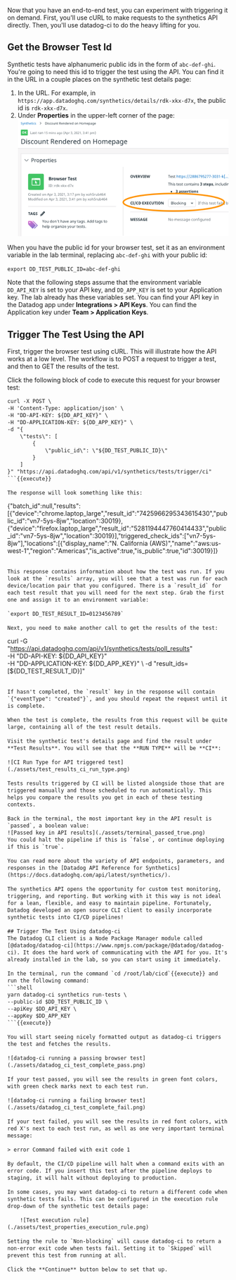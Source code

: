 Now that you have an end-to-end test, you can experiment with triggering it on demand. First, you'll use cURL to make requests to the synthetics API directly. Then, you'll use datadog-ci to do the heavy lifting for you.
## Get the Browser Test Id
Synthetic tests have alphanumeric public ids in the form of `abc-def-ghi`. You're going to need this id to trigger the test using the API. You can find it in the URL in a couple places on the synthetic test details page:

1. In the URL. For example, in `https://app.datadoghq.com/synthetics/details/rdk-xkx-d7x`, the public id is `rdk-xkx-d7x`. 
1. Under **Properties** in the upper-left corner of the page: 
    ![Synthetic test properties card](./assets/test_properties.png)

When you have the public id for your browser test, set it as an environment variable in the lab terminal, replacing `abc-def-ghi` with your public id:

`export DD_TEST_PUBLIC_ID=abc-def-ghi`

Note that the following steps assume that the environment variable `DD_API_KEY` is set to your API key, and `DD_APP_KEY` is set to your Application key. The lab already has these variables set. You can find your API key in the Datadog app under **Integrations > API Keys**. You can find the Application key under **Team > Application Keys**.

## Trigger The Test Using the API
First, trigger the browser test using cURL. This will illustrate how the API works at a low level. The workflow is to POST a request to trigger a test, and then to GET the results of the test. 

Click the following block of code to execute this request for your browser test:

```
curl -X POST \
-H 'Content-Type: application/json' \
-H "DD-API-KEY: ${DD_API_KEY}" \
-H "DD-APPLICATION-KEY: ${DD_APP_KEY}" \
-d "{
    \"tests\": [
        {
            \"public_id\": \"${DD_TEST_PUBLIC_ID}\"
        }
    ]
}" "https://api.datadoghq.com/api/v1/synthetics/tests/trigger/ci"
```{{execute}}

The response will look something like this:

```
{"batch_id":null,"results":[{"device":"chrome.laptop_large","result_id":"7425966295343615430","public_id":"vn7-5ys-8jw","location":30019},{"device":"firefox.laptop_large","result_id":"5281194447760414433","public_id":"vn7-5ys-8jw","location":30019}],"triggered_check_ids":["vn7-5ys-8jw"],"locations":[{"display_name":"N. California (AWS)","name":"aws:us-west-1","region":"Americas","is_active":true,"is_public":true,"id":30019}]}
```

This response contains information about how the test was run. If you look at the `results` array, you will see that a test was run for each device/location pair that you configured. There is a `result_id` for each test result that you will need for the next step. Grab the first one and assign it to an environment variable:

`export DD_TEST_RESULT_ID=0123456789`

Next, you need to make another call to get the results of the test:

```
curl -G \
    "https://api.datadoghq.com/api/v1/synthetics/tests/poll_results" \
    -H "DD-API-KEY: ${DD_API_KEY}" \
    -H "DD-APPLICATION-KEY: ${DD_APP_KEY}" \
    -d "result_ids=[${DD_TEST_RESULT_ID}]"
```{{execute}}

If hasn't completed, the `result` key in the response will contain `{"eventType": "created"}`, and you should repeat the request until it is complete.

When the test is complete, the results from this request will be quite large, containing all of the test result details. 

Visit the synthetic test's details page and find the result under **Test Results**. You will see that the **RUN TYPE** will be **CI**:

![CI Run Type for API triggered test](./assets/test_results_ci_run_type.png)

Tests results triggered by CI will be listed alongside those that are triggered manually and those scheduled to run automatically. This helps you compare the results you get in each of these testing contexts.

Back in the terminal, the most important key in the API result is `passed`, a boolean value:
![Passed key in API results](./assets/terminal_passed_true.png)
You could halt the pipeline if this is `false`, or continue deploying if this is `true`.

You can read more about the variety of API endpoints, parameters, and responses in the [Datadog API Reference for Synthetics](https://docs.datadoghq.com/api/latest/synthetics/).

The synthetics API opens the opportunity for custom test monitoring, triggering, and reporting. But working with it this way is not ideal for a lean, flexible, and easy to maintain pipeline. Fortunately, Datadog developed an open source CLI client to easily incorporate synthetic tests into CI/CD pipelines!

## Trigger The Test Using datadog-ci
The Datadog CLI client is a Node Package Manager module called [@datadog/datadog-ci](https://www.npmjs.com/package/@datadog/datadog-ci). It does the hard work of communicating with the API for you. It's already installed in the lab, so you can start using it immediately. 

In the terminal, run the command `cd /root/lab/cicd`{{execute}} and run the following command:
```shell
yarn datadog-ci synthetics run-tests \
--public-id $DD_TEST_PUBLIC_ID \
--apiKey $DD_API_KEY \
--appKey $DD_APP_KEY
```{{execute}}

You will start seeing nicely formatted output as datadog-ci triggers the test and fetches the results. 

![datadog-ci running a passing browser test](./assets/datadog_ci_test_complete_pass.png)

If your test passed, you will see the results in green font colors, with green check marks next to each test run.

![datadog-ci running a failing browser test](./assets/datadog_ci_test_complete_fail.png)

If your test failed, you will see the results in red font colors, with red X's next to each test run, as well as one very important terminal message:

> error Command failed with exit code 1

By default, the CI/CD pipeline will halt when a command exits with an error code. If you insert this test after the pipeline deploys to staging, it will halt without deploying to production. 

In some cases, you may want datadog-ci to return a different code when synthetic tests fails. This can be configured in the execution rule drop-down of the synthetic test details page:

    ![Test execution rule](./assets/test_properties_execution_rule.png)

Setting the rule to `Non-blocking` will cause datadog-ci to return a non-error exit code when tests fail. Setting it to `Skipped` will prevent this test from running at all.

Click the **Continue** button below to set that up.